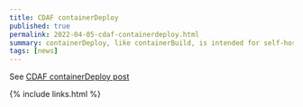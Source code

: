 ```yaml
---
title: CDAF containerDeploy
published: true
permalink: 2022-04-05-cdaf-containerdeploy.html
summary: containerDeploy, like containerBuild, is intended for self-hosted agent/runner use cases.
tags: [news]
---
```


See [CDAF containerDeploy post](https://blog.cdaf.io/posts/2022-04-05-cdaf-containerdeploy/)

{% include links.html %}
